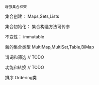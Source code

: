 `增强集合框架`

集合创建：
    Maps,Sets,Lists

集合初始化：
    集合构造方法可传参

不变性：
    immutable

新的集合类型
    MultiMap,MultiSet,Table,BiMap

谓词和筛选
    // TODO

功能和转换
    // TODO

排序
    Ordering类